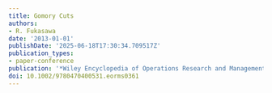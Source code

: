 ```yaml
---
title: Gomory Cuts
authors:
- R. Fukasawa
date: '2013-01-01'
publishDate: '2025-06-18T17:30:34.709517Z'
publication_types:
- paper-conference
publication: '*Wiley Encyclopedia of Operations Research and Management Sciences*'
doi: 10.1002/9780470400531.eorms0361
---
```

